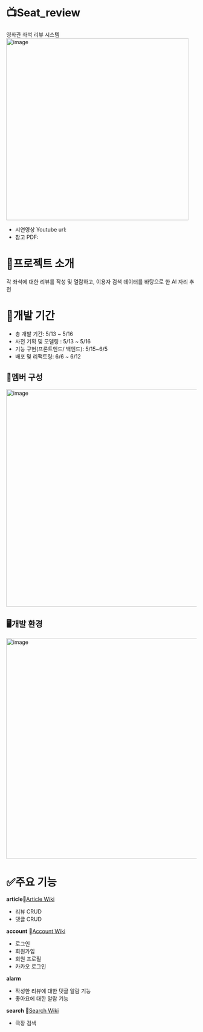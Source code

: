 # 📺Seat_review

영화관 좌석 리뷰 시스템
<img width="482" alt="image" src="https://github.com/seat-reviews-finalpjt/seat-reviews/assets/160835276/edb03898-1b63-40c6-88ad-2e32d1e4943c">

- 시연영상 Youtube url:
- 참고 PDF:

# 📝프로젝트 소개

각 좌석에 대한 리뷰를 작성 및 열람하고, 이용자 검색 데이터를 바탕으로 한 AI 자리 추천 

# 📅개발 기간

- 총 개발 기간: 5/13 ~ 5/16
- 사전 기획 및 모델링 : 5/13 ~ 5/16
- 기능 구현(프론트엔드/ 백엔드): 5/15~6/5
- 배포 및 리팩토링: 6/6 ~ 6/12

## 👥멤버 구성

<img width="576" alt="image" src="https://github.com/seat-reviews-finalpjt/seat-reviews/assets/160835276/90252bf9-668e-4843-b530-11b19869149b">

## 🖥️개발 환경

<img width="584" alt="image" src="https://github.com/seat-reviews-finalpjt/seat-reviews/assets/160835276/378d0dd6-78cf-48d0-9ef5-85c70501cd71">


# ✅주요 기능
**article**📎[Article Wiki](https://github.com/seat-reviews-finalpjt/seat-reviews/wiki/Article)
- 리뷰 CRUD
- 댓글 CRUD

**account** 📎[Account Wiki](https://github.com/seat-reviews-finalpjt/seat-reviews/wiki/Account)

- 로그인
- 회원가입
- 회원 프로필
- 카카오 로그인

**alarm**  
- 작성한 리뷰에 대한 댓글 알람 기능
- 좋아요에 대한 알람 기능

**search** 📎[Search Wiki](https://github.com/seat-reviews-finalpjt/seat-reviews/wiki/Search)
- 극장 검색
  
